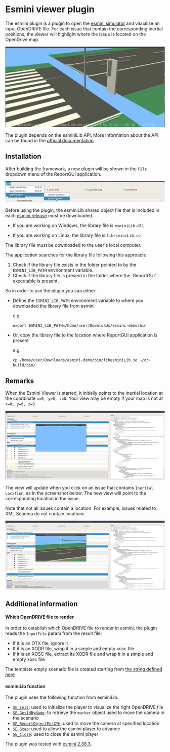 # Esmini viewer plugin


The esmini plugin is a plugin to open the [esmini simulator](https://esmini.github.io/) and visualize an input OpenDRIVE file. For each issue that contain the corresponding inertial positions, the viewer will highlight where the issue is located on the OpenDrive map.

![example_esmini_viewer_map](images/example_esmini_map.png)

The plugin depends on the esminiLib API. More information about the API can be found in the [official documentation](https://esmini.github.io/#_esmini_lib_programming).

## Installation

After building the framework, a new plugin will be shown in the `File` dropdown menu of the ReportGUI application. 

![esmini_viewer](images/esmini_viewer.png)

Before using the plugin, the esminiLib shared object file that is included in each [esmini release](https://github.com/esmini/esmini/releases) must be downloaded.

- If you are working on Windows, the library file is `esminiLib.dll`

- If you are working on Linux, the library file is `libesminiLib.so`

The library file must be downloaded to the user's local computer.

The application searches for the library file following this approach:

1. Check if the library file exists in the folder pointed to by the `ESMINI_LIB_PATH` environment variable.
2. Check if the library file is present in the folder where the `ReportGUI' executable is present.

So in order to use the plugin you can either:

- Define the `ESMINI_LIB_PATH` environment variable to where you downloaded the library file from esmini

    e.g.
    ```
    export ESMINI_LIB_PATH=/home/user/Downloads/esmini-demo/bin
    ```

- Or, copy the library file to the location where ReportGUI application is present

    e.g.
    ```
    cp /home/user/Downloads/esmini-demo/bin/libesminiLib.so ~/qc-build/bin/
    ```


## Remarks

When the Esmini Viewer is started, it initially points to the inertial location at the coordinate `x=0, y=0, z=0`. Your view may be empty if your map is not at `x=0, y=0, z=0`.

![example_esmini_viewer_map](images/esmini_at_00.png)

The view will update when you click on an issue that contains `Inertial Location`, as in the screenshot below. The new view will point to the corresponding location in the issue.

Note that not all issues contain a location. For example, issues related to XML Schema do not contain locations.

![example_esmini_viewer_map](images/esmini_at_location.png)


## Additional information

#### Which OpenDRIVE file to render

In order to establish which OpenDRIVE file to render in esmini, the plugin reads the `InputFile` param from the result file:

- If it is an OTX file, ignore it
- If it is an XODR file, wrap it in a simple and empty xosc file
- If it is an XOSC file, extract its XODR file and wrap it in a simple and empty xosc file

The template empty scenario file is created starting from [the string defined here](./xml_util.h#30)

#### esminiLib function

The plugin uses the following function from esminiLib:

- [`SE_Init`](https://github.com/esmini/esmini/blob/master/EnvironmentSimulator/Libraries/esminiLib/esminiLib.cpp#L645): used to initialize the player to visualize the right OpenDRIVE file
- [`SE_GetIdByName`](https://github.com/esmini/esmini/blob/master/EnvironmentSimulator/Libraries/esminiLib/esminiLib.cpp#L1424): to retrieve the `marker` object used to move the camera in the scenario
- [`SE_ReportObjectPosXYH`](https://github.com/esmini/esmini/blob/master/EnvironmentSimulator/Libraries/esminiLib/esminiLib.cpp#L1191): used to move the camera at specified location
- [`SE_Step`](https://github.com/esmini/esmini/blob/master/EnvironmentSimulator/Libraries/esminiLib/esminiLib.cpp#L955): used to allow the esmini player to advance
- [`SE_Close`](https://github.com/esmini/esmini/blob/master/EnvironmentSimulator/Libraries/esminiLib/esminiLib.cpp#L939): used to close the esmini player

The plugin was tested with [esmini 2.38.3](https://github.com/esmini/esmini/releases/tag/v2.38.3).